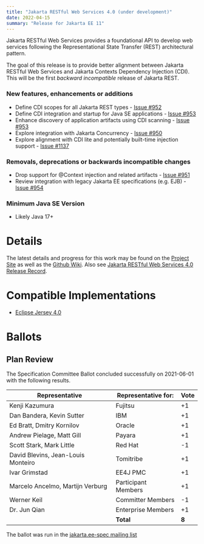 ```yaml
---
title: "Jakarta RESTful Web Services 4.0 (under development)"
date: 2022-04-15
summary: "Release for Jakarta EE 11"
---
```


Jakarta RESTful Web Services provides a foundational API to develop web services following the Representational
State Transfer (REST) architectural pattern.

The goal of this release is to provide better alignment between Jakarta RESTful Web Services and 
Jakarta Contexts Dependency Injection (CDI). This will be the first _backward incompatible_ release of 
Jakarta REST.  

### New features, enhancements or additions
* Define CDI scopes for all Jakarta REST types - [Issue #952](https://github.com/eclipse-ee4j/jaxrs-api/issues/952)
* Define CDI integration and startup for Java SE applications - [Issue #953](https://github.com/eclipse-ee4j/jaxrs-api/issues/953)
* Enhance discovery of application artifacts using CDI scanning - [Issue #953](https://github.com/eclipse-ee4j/jaxrs-api/issues/953)
* Explore integration with Jakarta Concurrency - [Issue #950](https://github.com/eclipse-ee4j/jaxrs-api/issues/950)
* Explore alignment with CDI lite and potentially built-time injection support - [Issue #1137](https://github.com/eclipse-ee4j/jaxrs-api/issues/1137)

### Removals, deprecations or backwards incompatible changes
* Drop support for @Context injection and related artifacts - [Issue #951](https://github.com/eclipse-ee4j/jaxrs-api/issues/951)
* Review integration with legacy Jakarta EE specifications (e.g. EJB) - [Issue #954](https://github.com/eclipse-ee4j/jaxrs-api/issues/954)

### Minimum Java SE Version
* Likely Java 17+

# Details
The latest details and progress for this work
may be found on the [Project Site](https://projects.eclipse.org/projects/ee4j.jaxrs) as well as the
[Github Wiki](https://github.com/eclipse-ee4j/jaxrs-api/wiki). Also see 
[Jakarta RESTful Web Services 4.0 Release Record](https://projects.eclipse.org/projects/ee4j.jaxrs/releases/4.0.0).

# Compatible Implementations
* [Eclipse Jersey 4.0](https://projects.eclipse.org/projects/ee4j.jersey)

# Ballots

## Plan Review

The Specification Committee Ballot concluded successfully on 2021-06-01 with the following results.

| Representative                                 | Representative for: |  Vote   |
|------------------------------------------------|---------------------|---------|
| Kenji Kazumura                                 | Fujitsu             |   +1    |
| Dan Bandera, Kevin Sutter                      | IBM                 |   +1    |
| Ed Bratt, Dmitry Kornilov                      | Oracle              |   +1    |
| Andrew Pielage, Matt Gill                      | Payara              |   +1    |
| Scott Stark, Mark Little                       | Red Hat             |   -1    |
| David Blevins, Jean-Louis Monteiro             | Tomitribe           |   +1    |
| Ivar Grimstad                                  | EE4J PMC            |   +1    |
| Marcelo Ancelmo, Martijn Verburg               | Participant Members |   +1    |
| Werner Keil                                    | Committer Members   |   -1    |
| Dr. Jun Qian                                   | Enterprise Members  |   +1    |
|                                                | **Total**           |  **8**  |

The ballot was run in the [jakarta.ee-spec mailing list](https://www.eclipse.org/lists/jakarta.ee-spec/msg01809.html)
